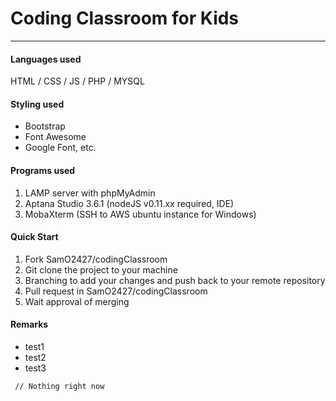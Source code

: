 # Coding Classroom for Kids
----

#### Languages used
HTML / CSS / JS / PHP / MYSQL

#### Styling used
- Bootstrap
- Font Awesome
- Google Font, etc.

#### Programs used
1. LAMP server with phpMyAdmin
2. Aptana Studio 3.6.1 (nodeJS v0.11.xx required, IDE) 
3. MobaXterm (SSH to AWS ubuntu instance for Windows)

#### Quick Start
1. Fork SamO2427/codingClassroom
2. Git clone the project to your machine
3. Branching to add your changes and push back to your remote repository 
4. Pull request in SamO2427/codingClassroom
5. Wait approval of merging

#### Remarks
- test1
- test2
- test3
```
 // Nothing right now
```